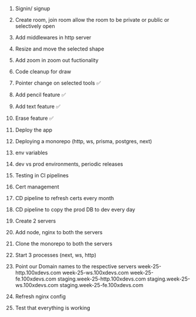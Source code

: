 1. Signin/ signup
2. Create room, join room
   allow the room to be private or public or selectively open
3. Add middlewares in http server
4. Resize and move the selected shape
5. Add zoom in zoom out fuctionality
6. Code cleanup for draw
7. Pointer change on selected tools ✅
8. Add pencil feature ✅
9. Add text feature ✅
10. Erase feature ✅
11. Deploy the app

12. Deploying a monorepo (http, ws, prisma, postgres, next)
13. env variables
14. dev vs prod environments, periodic releases
15. Testing in Cl pipelines
16. Cert management
17. CD pipeline to refresh certs every month
18. CD pipeline to copy the prod DB to dev every day

19. Create 2 servers
20. Add node, nginx to both the servers
21. Clone the monorepo to both the servers
22. Start 3 processes (next, ws, http)
23. Point our Domain names to the respective servers
    week-25-http.100xdevs.com
    week-25-ws.100xdevs.com
    week-25-fe.100xdevs.com
    staging.week-25-http.100xdevs.com
    staging.week-25-ws.100xdevs.com
    staging.week-25-fe.100xdevs.com
24. Refresh nginx config
25. Test that everything is working
